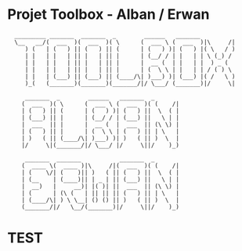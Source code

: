 # Projet Toolbox - Alban / Erwan

      _________ _______  _______  _        ______   _______            
      \__   __/(  ___  )(  ___  )( \      (  ___ \ (  ___  )|\     /|  
         ) (   | (   ) || (   ) || (      | (   ) )| (   ) |( \   / )  
         | |   | |   | || |   | || |      | (__/ / | |   | | \ (_) /   
         | |   | |   | || |   | || |      |  __ (  | |   | |  ) _ (    
         | |   | |   | || |   | || |      | (  \ \ | |   | | / ( ) \   
         | |   | (___) || (___) || (____/\| )___) )| (___) |( /   \ )  
         )_(   (_______)(_______)(_______/|/ \___/ (_______)|/     \|  
                                                                       
         _______  _        ______   _______  _                         
        (  ___  )( \      (  ___ \ (  ___  )( (    /|                  
        | (   ) || (      | (   ) )| (   ) ||  \  ( |                  
        | (___) || |      | (__/ / | (___) ||   \ | |                  
        |  ___  || |      |  __ (  |  ___  || (\ \) |                  
        | (   ) || |      | (  \ \ | (   ) || | \   |                  
        | )   ( || (____/\| )___) )| )   ( || )  \  |                  
        |/     \|(_______/|/ \___/ |/     \||/    )_)                  
                                                                       
         _______  _______           _______  _                         
        (  ____ \(  ____ )|\     /|(  ___  )( (    /|                  
        | (    \/| (    )|| )   ( || (   ) ||  \  ( |                  
        | (__    | (____)|| | _ | || (___) ||   \ | |                  
        |  __)   |     __)| |( )| ||  ___  || (\ \) |                  
        | (      | (\ (   | || || || (   ) || | \   |                  
        | (____/\| ) \ \__| () () || )   ( || )  \  |                  
        (_______/|/   \__/(_______)|/     \||/    )_)                  
                                                                       
                 
                                                                         
                                                                 
                                                                                            

 # TEST
